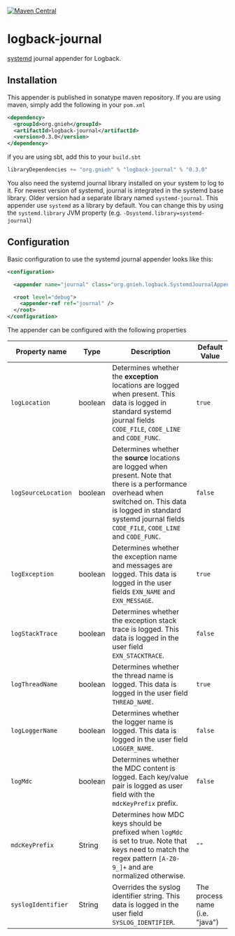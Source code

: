 [![Maven Central](https://maven-badges.herokuapp.com/maven-central/org.gnieh/logback-journal/badge.svg)](http://maven-badges.herokuapp.com/maven-central/org.gnieh/logback-journal)

logback-journal
===============

[systemd](http://freedesktop.org/wiki/Software/systemd/) journal appender for Logback.

Installation
------------

This appender is published in sonatype maven repository. If you are using maven, simply add the following in your `pom.xml`
```xml
<dependency>
  <groupId>org.gnieh</groupId>
  <artifactId>logback-journal</artifactId>
  <version>0.3.0</version>
</dependency>
```

if you are using sbt, add this to your `build.sbt`
```scala
libraryDependencies += "org.gnieh" % "logback-journal" % "0.3.0"
```

You also need the systemd journal library installed on your system to log to it. For newest version of systemd, journal is integrated in the systemd base library. Older version had a separate library named `systemd-journal`.
This appender use `systemd` as a library by default. You can change this by using the `systemd.library` JVM property (e.g. `-Dsystemd.library=systemd-journal`)

Configuration
-------------

Basic configuration to use the systemd journal appender looks like this:
```xml
<configuration>

  <appender name="journal" class="org.gnieh.logback.SystemdJournalAppender" />

  <root level="debug">
    <appender-ref ref="journal" />
  </root>
</configuration>
```

The appender can be configured with the following properties

Property name      | Type    | Description | Default Value
------------------ | ------- | ----------- | -------------
`logLocation`      | boolean | Determines whether the **exception** locations are logged when present. This data is logged in standard systemd journal fields `CODE_FILE`, `CODE_LINE` and `CODE_FUNC`. | `true`
`logSourceLocation`| boolean | Determines whether the **source** locations are logged when present. Note that there is a performance overhead when switched on. This data is logged in standard systemd journal fields `CODE_FILE`, `CODE_LINE` and `CODE_FUNC`. | `false`
`logException`     | boolean | Determines whether the exception name and messages are logged. This data is logged in the user fields `EXN_NAME` and `EXN_MESSAGE`. | `true`
`logStackTrace`    | boolean | Determines whether the exception stack trace is logged. This data is logged in the user field `EXN_STACKTRACE`. | `false`
`logThreadName`    | boolean | Determines whether the thread name is logged. This data is logged in the user field `THREAD_NAME`. | `true`
`logLoggerName`    | boolean | Determines whether the logger name is logged. This data is logged in the user field `LOGGER_NAME`. | `false`
`logMdc`           | boolean | Determines whether the MDC content is logged. Each key/value pair is logged as user field with the `mdcKeyPrefix` prefix. | `false`
`mdcKeyPrefix`     | String  | Determines how MDC keys should be prefixed when `logMdc` is set to true. Note that keys need to match the regex pattern `[A-Z0-9_]+` and are normalized otherwise. | `""`
`syslogIdentifier` | String  | Overrides the syslog identifier string. This data is logged in the user field `SYSLOG_IDENTIFIER`. | The process name (i.e. "java")

